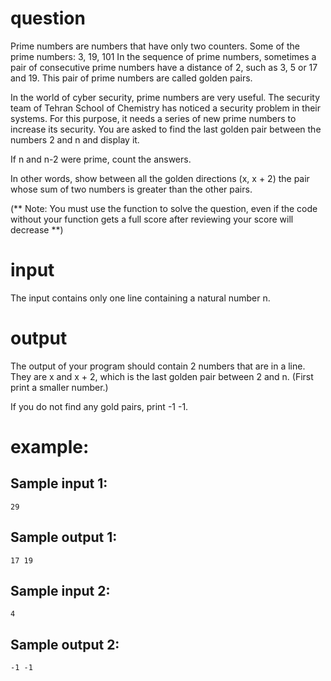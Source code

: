 # question
Prime numbers are numbers that have only two counters. Some of the prime numbers: 3, 19, 101 In the sequence of prime numbers, sometimes a pair of consecutive prime numbers have a distance of 2, such as 3, 5 or 17 and 19. This pair of prime numbers are called golden pairs.

In the world of cyber security, prime numbers are very useful. The security team of Tehran School of Chemistry has noticed a security problem in their systems. For this purpose, it needs a series of new prime numbers to increase its security. You are asked to find the last golden pair between the numbers 2 and n and display it.

If n and n-2 were prime, count the answers.

In other words, show between all the golden directions (x, x + 2) the pair whose sum of two numbers is greater than the other pairs.

(** Note: You must use the function to solve the question, even if the code without your function gets a full score after reviewing your score will decrease **)
# input
The input contains only one line containing a natural number n.
# output
The output of your program should contain 2 numbers that are in a line. They are x and x + 2, which is the last golden pair between 2 and n. (First print a smaller number.)

If you do not find any gold pairs, print -1 -1.
# example:

## Sample input 1:
```
29
```
## Sample output 1:
```
17 19
```
## Sample input 2:
```
4
```
## Sample output 2:
```
-1 -1
```